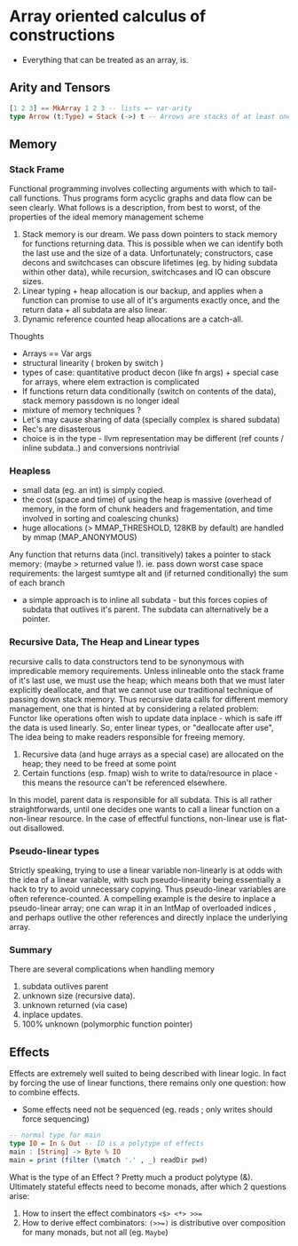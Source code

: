 # Array oriented calculus of constructions
* Everything that can be treated as an array, is.

## Arity and Tensors
```haskell
[1 2 3] == MkArray 1 2 3 -- lists =~ var-arity
type Arrow (t:Type) = Stack (->) t -- Arrows are stacks of at least one type
```

## Memory
### Stack Frame
Functional programming involves collecting arguments with which to tail-call functions. Thus programs form acyclic graphs and data flow can be seen clearly. What follows is a description, from best to worst, of the properties of the ideal memory management scheme

1. Stack memory is our dream. We pass down pointers to stack memory for functions returning data. This is possible when we can identify both the last use and the size of a data. Unfortunately; constructors, case decons and switchcases can obscure lifetimes (eg. by hiding subdata within other data), while recursion, switchcases and IO can obscure sizes.
2. Linear typing + heap allocation is our backup, and applies when a function can promise to use all of it's arguments exactly once, and the return data + all subdata are also linear.
3. Dynamic reference counted heap allocations are a catch-all.

Thoughts
* Arrays == Var args
* structural linearity ( broken by switch )
* types of case: quantitative product decon (like fn args) + special case for arrays, where elem extraction is complicated
* If functions return data conditionally (switch on contents of the data), stack memory passdown is no longer ideal
* mixture of memory techniques ?
* Let's may cause sharing of data (specially complex is shared subdata)
* Rec's are disasterous
* choice is in the type - llvm representation may be different (ref counts / inline subdata..) and conversions nontrivial

### Heapless
* small data (eg. an int) is simply copied.
* the cost (space and time) of using the heap is massive (overhead of memory, in the form of chunk headers and fragementation, and time involved in sorting and coalescing chunks)
* huge allocations (> MMAP_THRESHOLD, 128KB by default) are handled by mmap (MAP_ANONYMOUS)

Any function that returns data (incl. transitively) takes a pointer to stack memory: (maybe > returned value !). ie. pass down worst case space requirements: the largest sumtype alt and (if returned conditionally) the sum of each branch

* a simple approach is to inline all subdata - but this forces copies of subdata that outlives it's parent. The subdata can alternatively be a pointer.

### Recursive Data, The Heap and Linear types
recursive calls to data constructors tend to be synonymous with impredicable memory requirements. Unless inlineable onto the stack frame of it's last use, we must use the heap; which means both that we must later explicitly deallocate, and that we cannot use our traditional technique of passing down stack memory. Thus recursive data calls for different memory management, one that is hinted at by considering a related problem: Functor like operations often wish to update data inplace - which is safe iff the data is used linearly. So, enter linear types, or "deallocate after use", The idea being to make readers responsible for freeing memory.
1. Recursive data (and huge arrays as a special case) are allocated on the heap; they need to be freed at some point
2. Certain functions (esp. fmap) wish to write to data/resource in place - this means the resource can't be referenced elsewhere.

In this model, parent data is responsible for all subdata. This is all rather straightforwards, until one decides one wants to call a linear function on a non-linear resource. In the case of effectful functions, non-linear use is flat-out disallowed.

### Pseudo-linear types
Strictly speaking, trying to use a linear variable non-linearly is at odds with the idea of a linear variable, with such pseudo-linearity being essentially a hack to try to avoid unnecessary copying. Thus pseudo-linear variables are often reference-counted. A compelling example is the desire to inplace a pseudo-linear array; one can wrap it in an IntMap of overloaded indices , and perhaps outlive the other references and directly inplace the underlying array.

### Summary
There are several complications when handling memory
1. subdata outlives parent
2. unknown size (recursive data).
3. unknown returned (via case)
4. inplace updates.
5. 100% unknown (polymorphic function pointer)

## Effects
Effects are extremely well suited to being described with linear logic. In fact by forcing the use of linear functions, there remains only one question: how to combine effects.
* Some effects need not be sequenced (eg. reads ; only writes should force sequencing)

```haskell
-- normal type for main
type IO = In & Out -- IO is a polytype of effects
main : [String] -> Byte % IO
main = print (filter (\match '.' , _) readDir pwd)
```
What is the type of an Effect ? Pretty much a product polytype (&). Ultimately stateful effects need to become monads, after which 2 questions arise:
1. How to insert the effect combinators `<$> <*> >>=`
2. How to derive effect combinators: `(>>=)` is distributive over composition for many monads, but not all (eg. `Maybe`)
